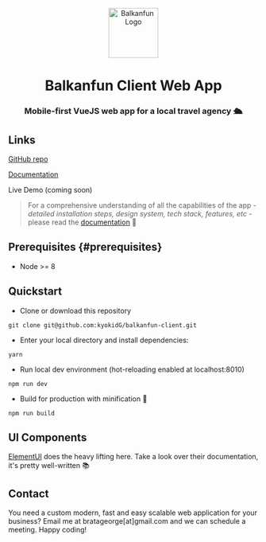 <p align="center"><a href="https://balkanfun.ro" target="_blank" rel="noopener noreferrer"><img width="100" src="http://balkanfun.ro/wp-content/uploads/2018/05/Asset-55.png" alt="Balkanfun Logo"></a></p>

<h1 align="center">Balkanfun Client Web App</h2>
<h3 align="center">Mobile-first VueJS web app for a local travel agency 🛳</h4>



## Links
[GitHub repo](https://github.com/kyokidG/balkanfun-client)

[Documentation](https://docs.google.com/document/d/1J--ZhK2o1zj4kpQjhOg8wqE8UVanPjT-0nSEZSdTwc4/edit?usp=sharing)

Live Demo (coming soon)

> For a comprehensive understanding of all the capabilities of the app - *detailed installation steps, design system, tech stack, features, etc* - please read the [documentation](https://docs.google.com/document/d/1J--ZhK2o1zj4kpQjhOg8wqE8UVanPjT-0nSEZSdTwc4/edit?usp=sharing) 👀


## Prerequisites {#prerequisites}
*   Node >= 8

## Quickstart 
*   Clone or download this repository
```
git clone git@github.com:kyokidG/balkanfun-client.git
```
*   Enter your local directory and install dependencies:
```
yarn
```
*   Run local dev environment (hot-reloading enabled at localhost:8010)
```
npm run dev
```
* Build for production with minification 🚀 
```
npm run build
```

## UI Components

[ElementUI](https://element.eleme.io/#/en-US) does the heavy lifting here. Take a look over their documentation, it's pretty well-written 📚

## Contact

You need a custom modern, fast and easy scalable web application for your business? Email me at bratageorge[at]gmail.com and we can schedule a meeting. Happy coding!  

